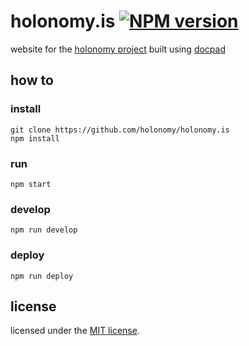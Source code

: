 # holonomy.is [![NPM version](https://badge.fury.io/js/holonomy.is.png)](http://badge.fury.io/js/holonomy.is)

website for the [holonomy project](http://holonomy.is) built using [docpad](http://docpad.org)

## how to

### install

```
git clone https://github.com/holonomy/holonomy.is
npm install
```

### run

`npm start`

### develop

`npm run develop`

### deploy

`npm run deploy`

## license

licensed under the [MIT license](LICENSE).
